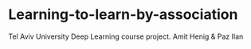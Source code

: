 # Learning-to-learn-by-association
Tel Aviv University Deep Learning course project. Amit Henig &amp; Paz Ilan
